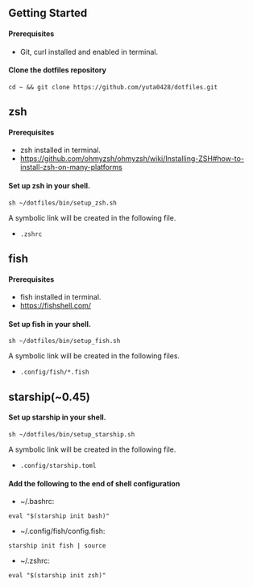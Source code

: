 ## Getting Started
#### Prerequisites
- Git, curl installed and enabled in terminal.

#### Clone the dotfiles repository
```
cd ~ && git clone https://github.com/yuta0428/dotfiles.git
```


## zsh
#### Prerequisites
- zsh installed in terminal.
- https://github.com/ohmyzsh/ohmyzsh/wiki/Installing-ZSH#how-to-install-zsh-on-many-platforms

#### Set up zsh in your shell.
```
sh ~/dotfiles/bin/setup_zsh.sh
```

A symbolic link will be created in the following file.
- `.zshrc`

## fish
#### Prerequisites
- fish installed in terminal.
- https://fishshell.com/

#### Set up fish in your shell.
```
sh ~/dotfiles/bin/setup_fish.sh
```

A symbolic link will be created in the following files.
- `.config/fish/*.fish`

## starship(~0.45)
#### Set up starship in your shell.
```
sh ~/dotfiles/bin/setup_starship.sh
```

A symbolic link will be created in the following file.
- `.config/starship.toml`


#### Add the following to the end of shell configuration
- ~/.bashrc:
```
eval "$(starship init bash)"
```
- ~/.config/fish/config.fish:
```
starship init fish | source
```
- ~/.zshrc:
```
eval "$(starship init zsh)"
```
